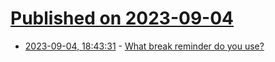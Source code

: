 # [Published on 2023-09-04](index.md)

* [2023-09-04, 18:43:31](https://lobste.rs/s/6cmsk4/what_break_reminder_do_you_use) - [What break reminder do you use?](https://lobste.rs/s/6cmsk4/what_break_reminder_do_you_use)
